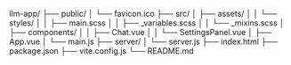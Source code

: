 llm-app/
├── public/
│ └── favicon.ico
├── src/
│ ├── assets/
│ │ └── styles/
│ │ ├── main.scss
│ │ ├── \_variables.scss
│ │ └── \_mixins.scss
│ ├── components/
│ │ ├── Chat.vue
│ │ └── SettingsPanel.vue
│ ├── App.vue
│ └── main.js
├── server/
│ └── server.js
├── index.html
├── package.json
├── vite.config.js
└── README.md

